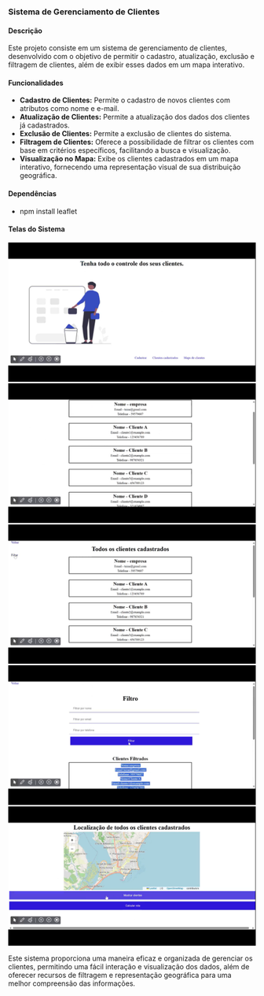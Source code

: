 ### Sistema de Gerenciamento de Clientes

#### Descrição
Este projeto consiste em um sistema de gerenciamento de clientes, desenvolvido com o objetivo de permitir o cadastro, atualização, exclusão e filtragem de clientes, além de exibir esses dados em um mapa interativo.

#### Funcionalidades
- **Cadastro de Clientes:** Permite o cadastro de novos clientes com atributos como nome e e-mail.
- **Atualização de Clientes:** Permite a atualização dos dados dos clientes já cadastrados.
- **Exclusão de Clientes:** Permite a exclusão de clientes do sistema.
- **Filtragem de Clientes:** Oferece a possibilidade de filtrar os clientes com base em critérios específicos, facilitando a busca e visualização.
- **Visualização no Mapa:** Exibe os clientes cadastrados em um mapa interativo, fornecendo uma representação visual de sua distribuição geográfica.

#### Dependências
- npm install leaflet

#### Telas do Sistema

<img src="/img1.png"/>
<img src="/img2.png"/>
<img src="/img3.png"/>
<img src="/img4.png"/>
<img src="/img5.png"/>

Este sistema proporciona uma maneira eficaz e organizada de gerenciar os clientes, permitindo uma fácil interação e visualização dos dados, além de oferecer recursos de filtragem e representação geográfica para uma melhor compreensão das informações.